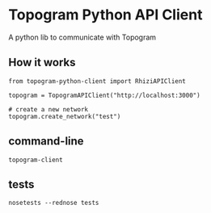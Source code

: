 # Topogram Python API Client

A python lib to communicate with Topogram

## How it works

    from topogram-python-client import RhiziAPIClient

    topogram = TopogramAPIClient("http://localhost:3000")

    # create a new network
    topogram.create_network("test")

## command-line

    topogram-client

## tests

    nosetests --rednose tests
